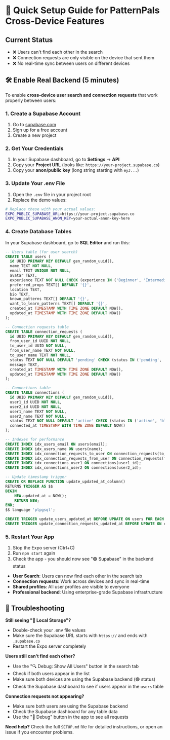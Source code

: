 # 🚀 Quick Setup Guide for PatternPals Cross-Device Features

## Current Status
- ❌ Users can't find each other in the search
- ❌ Connection requests are only visible on the device that sent them
- ❌ No real-time sync between users on different devices

## 🛠️ Enable Real Backend (5 minutes)

To enable **cross-device user search and connection requests** that work properly between users:

### 1. Create a Supabase Account
1. Go to [supabase.com](https://supabase.com)
2. Sign up for a free account
3. Create a new project

### 2. Get Your Credentials
1. In your Supabase dashboard, go to **Settings** → **API**
2. Copy your **Project URL** (looks like: `https://your-project.supabase.co`)
3. Copy your **anon/public key** (long string starting with `eyJ...`)

### 3. Update Your .env File
1. Open the `.env` file in your project root
2. Replace the demo values:
```bash
# Replace these with your actual values:
EXPO_PUBLIC_SUPABASE_URL=https://your-project.supabase.co
EXPO_PUBLIC_SUPABASE_ANON_KEY=your-actual-anon-key-here
```

### 4. Create Database Tables
In your Supabase dashboard, go to **SQL Editor** and run this:
```sql
-- Users table (for user search)
CREATE TABLE users (
  id UUID PRIMARY KEY DEFAULT gen_random_uuid(),
  name TEXT NOT NULL,
  email TEXT UNIQUE NOT NULL,
  avatar TEXT,
  experience TEXT NOT NULL CHECK (experience IN ('Beginner', 'Intermediate', 'Advanced')),
  preferred_props TEXT[] DEFAULT '{}',
  location TEXT,
  bio TEXT,
  known_patterns TEXT[] DEFAULT '{}',
  want_to_learn_patterns TEXT[] DEFAULT '{}',
  created_at TIMESTAMP WITH TIME ZONE DEFAULT NOW(),
  updated_at TIMESTAMP WITH TIME ZONE DEFAULT NOW()
);

-- Connection requests table
CREATE TABLE connection_requests (
  id UUID PRIMARY KEY DEFAULT gen_random_uuid(),
  from_user_id UUID NOT NULL,
  to_user_id UUID NOT NULL,
  from_user_name TEXT NOT NULL,
  to_user_name TEXT NOT NULL,
  status TEXT NOT NULL DEFAULT 'pending' CHECK (status IN ('pending', 'accepted', 'declined')),
  message TEXT,
  created_at TIMESTAMP WITH TIME ZONE DEFAULT NOW(),
  updated_at TIMESTAMP WITH TIME ZONE DEFAULT NOW()
);

-- Connections table  
CREATE TABLE connections (
  id UUID PRIMARY KEY DEFAULT gen_random_uuid(),
  user1_id UUID NOT NULL,
  user2_id UUID NOT NULL,
  user1_name TEXT NOT NULL,
  user2_name TEXT NOT NULL,
  status TEXT NOT NULL DEFAULT 'active' CHECK (status IN ('active', 'blocked')),
  connected_at TIMESTAMP WITH TIME ZONE DEFAULT NOW()
);

-- Indexes for performance
CREATE INDEX idx_users_email ON users(email);
CREATE INDEX idx_users_name ON users(name);
CREATE INDEX idx_connection_requests_to_user ON connection_requests(to_user_id);
CREATE INDEX idx_connection_requests_from_user ON connection_requests(from_user_id);
CREATE INDEX idx_connections_user1 ON connections(user1_id);
CREATE INDEX idx_connections_user2 ON connections(user2_id);

-- Update timestamp trigger
CREATE OR REPLACE FUNCTION update_updated_at_column()
RETURNS TRIGGER AS $$
BEGIN
    NEW.updated_at = NOW();
    RETURN NEW;
END;
$$ language 'plpgsql';

CREATE TRIGGER update_users_updated_at BEFORE UPDATE ON users FOR EACH ROW EXECUTE FUNCTION update_updated_at_column();
CREATE TRIGGER update_connection_requests_updated_at BEFORE UPDATE ON connection_requests FOR EACH ROW EXECUTE FUNCTION update_updated_at_column();
```

### 5. Restart Your App
1. Stop the Expo server (Ctrl+C)
2. Run `npm start` again
3. Check the app - you should now see "🟢 Supabase" in the backend status

- **User Search**: Users can now find each other in the search tab
- **Connection requests**: Work across devices and sync in real-time
- **Shared profiles**: All user profiles are visible to everyone
- **Professional backend**: Using enterprise-grade Supabase infrastructure

## 🔧 Troubleshooting

**Still seeing "🔴 Local Storage"?**
- Double-check your .env file values
- Make sure the Supabase URL starts with `https://` and ends with `.supabase.co`
- Restart the Expo server completely

**Users still can't find each other?**
- Use the "🔍 Debug: Show All Users" button in the search tab
- Check if both users appear in the list
- Make sure both devices are using the Supabase backend (🟢 status)
- Check the Supabase dashboard to see if users appear in the `users` table

**Connection requests not appearing?**
- Make sure both users are using the Supabase backend
- Check the Supabase dashboard for any table data
- Use the "🐛 Debug" button in the app to see all requests

**Need help?**
Check the full `SETUP.md` file for detailed instructions, or open an issue if you encounter problems.
